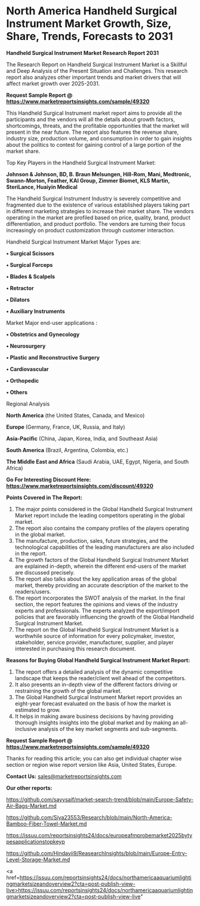 # North America Handheld Surgical Instrument Market Growth, Size, Share, Trends, Forecasts to 2031

<strong>Handheld Surgical Instrument Market Research Report 2031</strong>

The Research Report on Handheld Surgical Instrument Market is a Skillful and Deep Analysis of the Present Situation and Challenges. This research report also analyzes other important trends and market drivers that will affect market growth over 2025-2031.

<strong>Request Sample Report @ <a href=https://www.marketreportsinsights.com/sample/49320>https://www.marketreportsinsights.com/sample/49320</a></strong>

This Handheld Surgical Instrument market report aims to provide all the participants and the vendors will all the details about growth factors, shortcomings, threats, and the profitable opportunities that the market will present in the near future. The report also features the revenue share, industry size, production volume, and consumption in order to gain insights about the politics to contest for gaining control of a large portion of the market share.

Top Key Players in the Handheld Surgical Instrument Market:

<strong>Johnson & Johnson, BD, B. Braun Melsungen, Hill-Rom, Mani, Medtronic, Swann-Morton, Feather, KAI Group, Zimmer Biomet, KLS Martin, SteriLance, Huaiyin Medical</strong>

The Handheld Surgical Instrument Industry is severely competitive and fragmented due to the existence of various established players taking part in different marketing strategies to increase their market share. The vendors operating in the market are profiled based on price, quality, brand, product differentiation, and product portfolio. The vendors are turning their focus increasingly on product customization through customer interaction.

Handheld Surgical Instrument Market Major Types are:

<strong>•  Surgical Scissors

•  Surgical Forceps

•  Blades & Scalpels

•  Retractor

•  Dilators

•  Auxiliary Instruments</strong>

Market Major end-user applications :

<strong>•  Obstetrics and Gynecology

•  Neurosurgery

•  Plastic and Reconstructive Surgery

•  Cardiovascular

•  Orthopedic

•  Others</strong>

Regional Analysis

</u><strong><b>North America</b></strong> (the United States, Canada, and Mexico)

<strong><b>Europe </b></strong>(Germany, France, UK, Russia, and Italy)

<strong><b>Asia-Pacific</b></strong> (China, Japan, Korea, India, and Southeast Asia)

<strong><b>South America</b></strong> (Brazil, Argentina, Colombia, etc.)

<strong><b>The Middle East and Africa</b></strong> (Saudi Arabia, UAE, Egypt, Nigeria, and South Africa)

<strong>Go For Interesting Discount Here: <a href=https://www.marketreportsinsights.com/discount/49320>https://www.marketreportsinsights.com/discount/49320</a></strong>

<strong>Points Covered in The Report:</strong>
<ol>
  <li>The major points considered in the Global Handheld Surgical Instrument Market report include the leading competitors operating in the global market.</li>
  <li>The report also contains the company profiles of the players operating in the global market.</li>
  <li>The manufacture, production, sales, future strategies, and the technological capabilities of the leading manufacturers are also included in the report.</li>
  <li>The growth factors of the Global Handheld Surgical Instrument Market are explained in-depth, wherein the different end-users of the market are discussed precisely.</li>
  <li>The report also talks about the key application areas of the global market, thereby providing an accurate description of the market to the readers/users.</li>
  <li>The report incorporates the SWOT analysis of the market. In the final section, the report features the opinions and views of the industry experts and professionals. The experts analyzed the export/import policies that are favorably influencing the growth of the Global Handheld Surgical Instrument Market.</li>
  <li>The report on the Global Handheld Surgical Instrument Market is a worthwhile source of information for every policymaker, investor, stakeholder, service provider, manufacturer, supplier, and player interested in purchasing this research document.</li>
</ol>
<strong>Reasons for Buying Global Handheld Surgical Instrument Market Report:</strong>

<ol>
  <li>The report offers a detailed analysis of the dynamic competitive landscape that keeps the reader/client well ahead of the competitors.</li>
  <li>It also presents an in-depth view of the different factors driving or restraining the growth of the global market.</li>
  <li>The Global Handheld Surgical Instrument Market report provides an eight-year forecast evaluated on the basis of how the market is estimated to grow.</li>
  <li>It helps in making aware business decisions by having providing thorough insights insights into the global market and by making an all-inclusive analysis of the key market segments and sub-segments.</li>
</ol>
<strong>Request Sample Report @ <a href=https://www.marketreportsinsights.com/sample/49320>https://www.marketreportsinsights.com/sample/49320</a></strong>


Thanks for reading this article; you can also get individual chapter wise section or region wise report version like Asia, United States, Europe.

<strong>Contact Us:</strong>
sales@marketreportsinsights.com

<strong>Our other reports:</strong>

<a href=https://github.com/sayysaif/market-search-trend/blob/main/Europe-Safety-Air-Bags-Market.md>https://github.com/sayysaif/market-search-trend/blob/main/Europe-Safety-Air-Bags-Market.md</a>

<a href=https://github.com/Siya23553/Research/blob/main/North-America-Bamboo-Fiber-Towel-Market.md>https://github.com/Siya23553/Research/blob/main/North-America-Bamboo-Fiber-Towel-Market.md</a>

<a href=https://issuu.com/reportsinsights24/docs/europeafmprobemarket2025bytypesapplicationstopkeyp>https://issuu.com/reportsinsights24/docs/europeafmprobemarket2025bytypesapplicationstopkeyp</a>

<a href=https://github.com/Hindavii9/ReasearchInsights/blob/main/Europe-Entry-Level-Storage-Market.md>https://github.com/Hindavii9/ReasearchInsights/blob/main/Europe-Entry-Level-Storage-Market.md</a>

<a href=https://issuu.com/reportsinsights24/docs/northamericaaquariumlightingmarketsizeandoverview2?cta=post-publish-view-live>https://issuu.com/reportsinsights24/docs/northamericaaquariumlightingmarketsizeandoverview2?cta=post-publish-view-live</a>"
